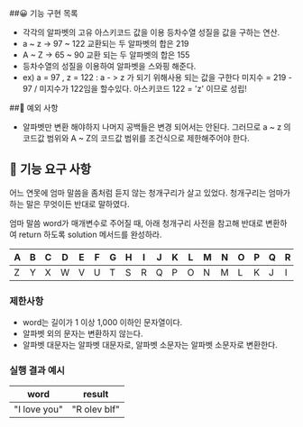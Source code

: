 ##😀 기능 구현 목록
* 각각의 알파벳의 고유 아스키코드 값을 이용 등차수열 성질을 값을 구하는 연산.
* a ~ z -> 97 ~ 122 교환되는 두 알파벳의 합은 219
* A ~ Z -> 65 ~ 90 교환 되는 두 알파벳의 합은 155
* 등차수열의 성질을 이용하여 알파벳을 스와핑 해준다.
* ex) a = 97 , z = 122 : a - > z 가 되기 위해사용 되는 값을 구한다 미지수 = 219 - 97 / 미지수가 122임을 할수있다. 아스키코드 122 = 'z' 이므로 성립!

##🥲 예외 사항
* 알파벳만 변환 해야하지 나머지 공백들은 변경 되어서는 안된다. 그러므로 a ~ z 의 코드값 범위와 A ~ Z의 코드값 범위를 조건식으로 제한해주어야 한다.

## 🚀 기능 요구 사항

어느 연못에 엄마 말씀을 좀처럼 듣지 않는 청개구리가 살고 있었다. 청개구리는 엄마가 하는 말은 무엇이든 반대로 말하였다.

엄마 말씀 word가 매개변수로 주어질 때, 아래 청개구리 사전을 참고해 반대로 변환하여 return 하도록 solution 메서드를 완성하라.

| A | B | C | D | E | F | G | H | I | J | K | L | M | N | O | P | Q | R | S | T | U | V | W | X | Y | Z |
| --- | --- | --- | --- | --- | --- | --- | --- | --- | --- | --- | --- | --- | --- | --- | --- | --- | --- | --- | --- | --- | --- | --- | --- | --- | --- |
| Z | Y | X | W | V | U | T | S | R | Q | P | O | N | M | L | K | J | I | H | G | F | E | D | C | B | A |

### 제한사항

- word는 길이가 1 이상 1,000 이하인 문자열이다.
- 알파벳 외의 문자는 변환하지 않는다.
- 알파벳 대문자는 알파벳 대문자로, 알파벳 소문자는 알파벳 소문자로 변환한다.

### 실행 결과 예시

| word | result |
| --- | --- |
| "I love you" | "R olev blf" |
